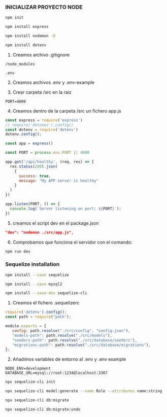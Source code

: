 ### INICIALIZAR PROYECTO NODE
```sh
npm init
```

```sh
npm install express
```

```sh
npm install nodemon -D
```

```sh
npm install dotenv
```

1. Creamos archivo .gitignore
```git
/node_modules

.env
```
2. Creamos archivos .env y .env-example

3. Crear carpeta /src en la raiz
```env
PORT=4000
```

4. Creamos dentro de la carpeta /src un fichero app.js

```js
const express = require('express')
// require('dotenev').config()
const dotenv = require('dotenv')
dotenv.config();

const app = express()

const PORT = process.env.PORT || 4000

app.get('/api/healthy', (req, res) => {
  res.status(200).json(
    {
      success: true,
      message: "My APP server is healthy" 
    }
  )
})

app.listen(PORT, () => {
  console.log(`Server listening on port: ${PORT}`);
})
```

5. creamos el script dev en el package.json
```json
"dev": "nodemon ./src/app.js",
```

6. Comprobamos que funciona el servidor con el comando:
```sh
npm run dev
```


### Sequelize installation
```sh
npm install --save sequelize
```
```sh
npm install --save mysql2
```
```sh
npm install --save-dev sequelize-cli
```

1. Creamos el fichero .sequelizerc
```js
require('dotenv').config(); 
const path = require("path");

module.exports = {
   config: path.resolve("./src/config", "config.json"),
   "models-path": path.resolve("./src/models"),
   "seeders-path": path.resolve("./src/database/seeders"),
   "migrations-path": path.resolve("./src/database/migrations"),
};
```
2. Añadimos variables de entorno al .env y .env example
```env
NODE_ENV=development
DATABASE_URL=mysql://root:1234@localhost:3307
```

```sh
npx sequelize-cli init
```

```sh
npx sequelize-cli model:generate --name Role --attributes name:string
```

```sh
npx sequelize-cli db:migrate
```

```sh
npx sequelize-cli db:migrate:undo
```